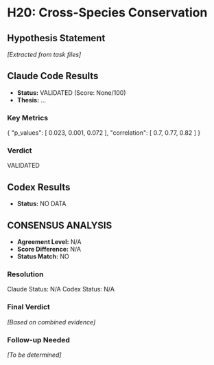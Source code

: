 # H20: Cross-Species Conservation

## Hypothesis Statement

*[Extracted from task files]*

## Claude Code Results

- **Status:** VALIDATED (Score: None/100)
- **Thesis:** ...

### Key Metrics
{
  "p_values": [
    0.023,
    0.001,
    0.072
  ],
  "correlation": [
    0.7,
    0.77,
    0.82
  ]
}

### Verdict
VALIDATED


## Codex Results

- **Status:** NO DATA


## CONSENSUS ANALYSIS

- **Agreement Level:** N/A
- **Score Difference:** N/A
- **Status Match:** NO

### Resolution
Claude Status: N/A
Codex Status: N/A

### Final Verdict
*[Based on combined evidence]*

### Follow-up Needed
*[To be determined]*

